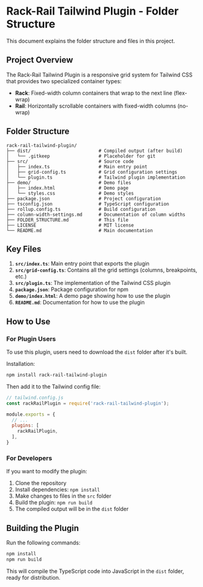 # Rack-Rail Tailwind Plugin - Folder Structure

This document explains the folder structure and files in this project.

## Project Overview

The Rack-Rail Tailwind Plugin is a responsive grid system for Tailwind CSS that provides two specialized container types:

- **Rack**: Fixed-width column containers that wrap to the next line (flex-wrap)
- **Rail**: Horizontally scrollable containers with fixed-width columns (no-wrap)

## Folder Structure

```
rack-rail-tailwind-plugin/
├── dist/                         # Compiled output (after build)
│   └── .gitkeep                  # Placeholder for git
├── src/                          # Source code
│   ├── index.ts                  # Main entry point
│   ├── grid-config.ts            # Grid configuration settings
│   └── plugin.ts                 # Tailwind plugin implementation
├── demo/                         # Demo files
│   ├── index.html                # Demo page
│   └── styles.css                # Demo styles
├── package.json                  # Project configuration
├── tsconfig.json                 # TypeScript configuration
├── rollup.config.ts              # Build configuration
├── column-width-settings.md      # Documentation of column widths
├── FOLDER_STRUCTURE.md           # This file
├── LICENSE                       # MIT license
└── README.md                     # Main documentation
```

## Key Files

1. **`src/index.ts`**: Main entry point that exports the plugin
2. **`src/grid-config.ts`**: Contains all the grid settings (columns, breakpoints, etc.)
3. **`src/plugin.ts`**: The implementation of the Tailwind CSS plugin
4. **`package.json`**: Package configuration for npm
5. **`demo/index.html`**: A demo page showing how to use the plugin
6. **`README.md`**: Documentation for how to use the plugin

## How to Use

### For Plugin Users

To use this plugin, users need to download the `dist` folder after it's built.

Installation:
```bash
npm install rack-rail-tailwind-plugin
```

Then add it to the Tailwind config file:
```js
// tailwind.config.js
const rackRailPlugin = require('rack-rail-tailwind-plugin');

module.exports = {
  // ...
  plugins: [
    rackRailPlugin,
  ],
}
```

### For Developers

If you want to modify the plugin:

1. Clone the repository
2. Install dependencies: `npm install`
3. Make changes to files in the `src` folder
4. Build the plugin: `npm run build`
5. The compiled output will be in the `dist` folder

## Building the Plugin

Run the following commands:

```bash
npm install
npm run build
```

This will compile the TypeScript code into JavaScript in the `dist` folder, ready for distribution. 